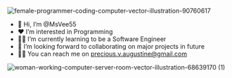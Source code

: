 


![female-programmer-coding-computer-vector-illustration-90760617](https://github.com/MsVee55/MsVee55/assets/111275014/d230d55f-2c59-41e5-b253-21c96ac505df)
- 👋 Hi, I’m @MsVee55
- ❤️ I’m interested in Programming
- 👩‍💻 I’m currently learning to be a Software Engineer
- 💞️ I’m looking forward to collaborating on major projects in future
- 💌📨 You can reach me on precious.v.augustine@gmail.com

<!---
MsVee55/MsVee55 is a ✨ special ✨ repository because its `README.md` (this file) appears on your GitHub profile.
You can click the Preview link to take a look at your changes.
--->
![woman-working-computer-server-room-vector-illustration-68639170 (1)](https://github.com/MsVee55/MsVee55/assets/111275014/ec2f0efe-b4e9-432f-bf75-945a90023b19)
